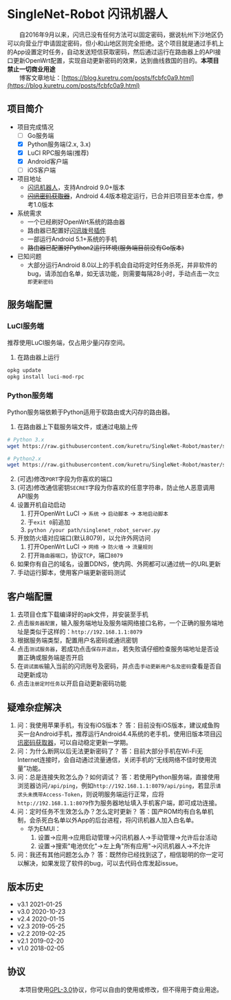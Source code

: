 # SingleNet-Robot 闪讯机器人

　　自2016年9月以来，闪讯已没有任何方法可以固定密码，据说杭州下沙地区仍可以向营业厅申请固定密码，但小和山地区则完全拒绝。这个项目就是通过手机上的App设置定时任务，自动发送短信获取密码，然后通过运行在路由器上的API接口更新OpenWrt配置，实现自动更新密码的效果，达到曲线救国的目的。**本项目禁止一切商业用途**  
　　博客文章地址：[https://blog.kuretru.com/posts/fcbfc0a9.html](https://blog.kuretru.com/posts/fcbfc0a9.html)  

## 项目简介

* 项目完成情况
  * [ ] Go服务端
  * [x] Python服务端(2.x, 3.x)
  * [x] LuCI RPC服务端(推荐)
  * [X] Android客户端
  * [ ] iOS客户端
* 项目地址
  * [闪讯机器人](https://github.com/kuretru/SingleNet-Robot)，支持Android 9.0+版本
  * ~~[闪讯密码获取器](https://github.com/kuretru/SingleNet-Password)~~，Android 4.4版本稳定运行，已合并旧项目至本仓库，参考1.0版本
* 系统需求
  * 一个已经刷好OpenWrt系统的路由器
  * 路由器已配置好[闪讯拨号插件](https://github.com/miao1007/Openwrt-NetKeeper)
  * 一部运行Android 5.1+系统的手机
  * ~~路由器已配置好Python2运行环境(服务端目前没有Go版本)~~
* 已知问题
  * 大部分运行Android 8.0以上的手机会自动将定时任务杀死，并非软件的bug，请添加白名单，如无该功能，则需要每隔28小时，手动点击一次`立即更新密码`

## 服务端配置

### LuCI服务端

推荐使用LuCI服务端，仅占用少量闪存空间。

1. 在路由器上运行

```bash
opkg update
opkg install luci-mod-rpc
```

### Python服务端

Python服务端依赖于Python适用于软路由或大闪存的路由器。

1. 在路由器上下载服务端文件，或通过电脑上传

```bash
# Python 3.x
wget https://raw.githubusercontent.com/kuretru/SingleNet-Robot/master/server/Python/singlenet_robot_server.py -O singlenet_robot_server.py

# Python2.x
wget https://raw.githubusercontent.com/kuretru/SingleNet-Robot/master/server/Python/singlenet_robot_server.py2 -O singlenet_robot_server.py
```

2. (可选)修改`PORT`字段为你喜欢的端口
3. (可选)修改通信密钥`SECRET`字段为你喜欢的任意字符串，防止他人恶意调用API服务
4. 设置开机自动启动
   1. 打开OpenWrt LuCI -> `系统` -> `启动脚本` -> `本地启动脚本`
   2. 于`exit 0`前追加
   3. `python /your path/singlenet_robot_server.py`
5. 开放防火墙对应端口(默认8079)，以允许外网访问
   1. 打开OpenWrt LuCI -> `网络` -> `防火墙` -> `流量规则`
   2. 打开`路由器端口`，协议`TCP`，端口`8079`
6. 如果你有自己的域名，设置DDNS，使内网、外网都可以通过统一的URL更新
7. 手动运行脚本，使用客户端更新密码测试

## 客户端配置

1. 去项目仓库下载编译好的apk文件，并安装至手机
2. 点击`服务器配置`，输入服务端地址及服务端网络接口名称，一个正确的服务端地址是类似于这样的：`http://192.168.1.1:8079`
3. 根据服务端类型，配置用户名密码或通讯密钥
4. 点击`测试服务器`，若成功点击`保存并退出`，若失败请仔细检查服务端地址是否设置正确或服务端是否开启
5. 在`调试面板`输入当前的闪讯账号及密码，并点击`手动更新用户名及密码`查看是否自动更新成功
6. 点击`注册定时任务`以开启自动更新密码功能

## 疑难杂症解决

1. 问：我使用苹果手机，有没有iOS版本？
   答：目前没有iOS版本，建议咸鱼购买一台Android手机，推荐运行Android4.4系统的老手机，使用旧版本项目[闪讯密码获取器](https://github.com/kuretru/SingleNet-Password)，可以自动稳定更新一学期。
2. 问：为什么断网以后无法更新密码了？
   答：目前大部分手机在Wi-Fi无Internet连接时，会自动通过流量通信，关闭手机的“无线网络不佳时使用流量”功能。
3. 问：总是连接失败怎么办？如何调试？
   答：若使用Python服务端，直接使用浏览器访问`/api/ping`，例如`http://192.168.1.1:8079/api/ping`，若显示`请求头未携带Access-Token`，则说明服务端运行正常，应将`http://192.168.1.1:8079`作为服务器地址填入手机客户端，即可成功连接。
4. 问：定时任务不生效怎么办？怎么定时更新？
   答：国产ROM均有白名单机制，会杀死白名单以外App的后台进程，将闪讯机器人加入白名单。
   * 华为EMUI：
     1. 设置->应用->应用启动管理->闪讯机器人->手动管理->允许后台活动
     2. 设置->搜索"电池优化"->左上角"所有应用"->闪讯机器人->不允许
5. 问：我还有其他问题怎么办？
   答：既然你已经找到这了，相信聪明的你一定可以解决，如果发现了软件的bug，可以去代码仓库发起issue。

## 版本历史

* v3.1 2021-01-25
* v3.0 2020-10-23
* v2.4 2020-01-15
* v2.3 2019-05-25
* v2.2 2019-02-25
* v2.1 2019-02-20
* v1.0 2018-02-05

## 协议

　　本项目使用[GPL-3.0](https://www.gnu.org/licenses/gpl-3.0.en.html)协议，你可以自由的使用或修改，但不得用于商业用途。
